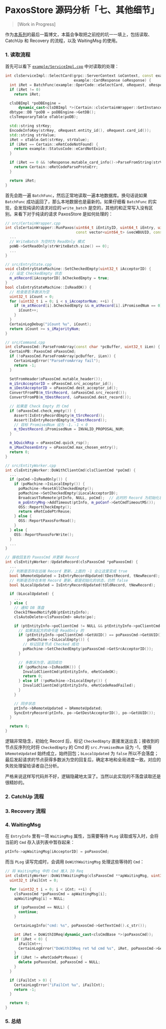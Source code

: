 # PaxosStore 源码分析「七、其他细节」

>  [Work in Progress]

作为[本系列](/#/Paxos)的最后一篇博文，本篇会争取把之前挖的坑一一填上，包括读取、CatchUp 和 Recovery 的流程，以及 WaitingMsg 的使用。

### 1. 读取流程

首先可以看下 [`example/ServiceImpl.cpp`](https://github.com/Tencent/paxosstore/blob/master/certain/example/ServiceImpl.cpp#35) 中对读取的处理：

```c++
int clsServiceImpl::SelectCard(grpc::ServerContext &oContext, const example::CardRequest &oRequest,
                               example::CardResponse &oResponse) {
  int iRet = BatchFunc(example::OperCode::eSelectCard, oRequest, oResponse);
  if (iRet != 0)
    return iRet;

  clsDBImpl *poDBEngine =
      dynamic_cast<clsDBImpl *>(Certain::clsCertainWrapper::GetInstance()->GetDBEngine());
  dbtype::DB *poDB = poDBEngine->GetDB();
  clsTemporaryTable oTable(poDB);

  std::string strKey;
  EncodeInfoKey(strKey, oRequest.entity_id(), oRequest.card_id());
  std::string strValue;
  iRet = oTable.Get(strKey, strValue);
  if (iRet == Certain::eRetCodeNotFound) {
    return example::StatusCode::eCardNotExist;
  }

  if (iRet == 0 && !oResponse.mutable_card_info()->ParseFromString(strValue)) {
    return Certain::eRetCodeParseProtoErr;
  }

  return iRet;
}
```

首先会跑一遍 `BatchFunc`，然后正常地读取一遍本地数据库。换句话说如果 `BatchFunc` 成功返回了，那么本地数据也是最新的。如果仔细看 `BatchFunc` 的实现，会发现纯读的请求对应的 `write_batch` 是空的，其他的和正常写入没有区别。来看下对于纯读的请求 PaxosStore 是如何处理的：

```c++
// src/CertainWrapper.cpp
int clsCertainWrapper::RunPaxos(uint64_t iEntityID, uint64_t iEntry, uint16_t hSubCmdID,
                                const vector<uint64_t> &vecWBUUID, const string &strWriteBatch) {
  ...
  // WriteBatch 为空时为 ReadOnly 模式
  poWB->SetReadOnly(strWriteBatch.size() == 0);
  ...
}

// src/EntryState.cpp
void clsEntryStateMachine::SetCheckedEmpty(uint32_t iAcceptorID) {
  // 设定 CheckedEmpty 状态
  m_atRecord[iAcceptorID].bCheckedEmpty = true;
}
bool clsEntryStateMachine::IsReadOK() {
  // 检查是否多数派为空
  uint32_t iCount = 0;
  for (uint32_t i = 0; i < s_iAcceptorNum; ++i) {
    if (m_atRecord[i].bCheckedEmpty && m_atRecord[i].iPromisedNum == 0) {
      iCount++;
    }
  }
  CertainLogDebug("iCount %u", iCount);
  return iCount >= s_iMajorityNum;
}

// src/Command.cpp
int clsPaxosCmd::ParseFromArray(const char *pcBuffer, uint32_t iLen) {
  CertainPB::PaxosCmd oPaxosCmd;
  if (!oPaxosCmd.ParseFromArray(pcBuffer, iLen)) {
    CertainLogError("ParseFromArray fail");
    return -1;
  }

  SetFromHeader(oPaxosCmd.mutable_header());
  m_iSrcAcceptorID = oPaxosCmd.src_acceptor_id();
  m_iDestAcceptorID = oPaxosCmd.dest_acceptor_id();
  ConvertFromPB(m_tSrcRecord, &oPaxosCmd.src_record());
  ConvertFromPB(m_tDestRecord, &oPaxosCmd.dest_record());

  // 如果是 Check Empty 的 Cmd
  if (oPaxosCmd.check_empty()) {
    Assert(IsEntryRecordEmpty(m_tSrcRecord));
    Assert(IsEntryRecordEmpty(m_tDestRecord));
    // 目标 PromisedNum 设为 -1，-1 < 0
    m_tDestRecord.iPromisedNum = INVALID_PROPOSAL_NUM;
  }

  m_bQuickRsp = oPaxosCmd.quick_rsp();
  m_iMaxChosenEntry = oPaxosCmd.max_chosen_entry();
  return 0;
}

// src/EntityWorker.cpp
int clsEntityWorker::DoWithClientCmd(clsClientCmd *poCmd) {
  ...
  if (poCmd->IsReadOnly()) {
    if (poMachine->IsLocalEmpty()) {
      poMachine->ResetAllCheckedEmpty();
      poMachine->SetCheckedEmpty(iLocalAcceptorID);
      BroadcastToRemote(ptInfo, NULL, poCmd);  // 此时的 Record 为初始化状态
      m_poEntryMng->AddTimeout(ptInfo, m_poConf->GetCmdTimeoutMS());
      OSS::ReportCheckEmpty();
      return eRetCodePtrReuse;
    } else {
      OSS::ReportPaxosForRead();
    }
  } else {
    OSS::ReportPaxosForWrite();
  }
  ...
}

// 接收回复的 PaxosCmd 并更新 Record
int clsEntityWorker::UpdateRecord(clsPaxosCmd *poPaxosCmd) {
  ...
  // 判断是否存在远端 Record 更新，上面的 -1 会让这里变成 true
  bool bRemoteUpdated = IsEntryRecordUpdated(tDestRecord, tNewRecord);
  // 判断是否存在本地 Record 更新，都是初始化的状态，仍然 false
  bool bLocalUpdated = IsEntryRecordUpdated(tOldRecord, tNewRecord);

  if (bLocalUpdated) {
    ...
  } else {
    // 通知 DB 落盘
    CheckIfNeedNotifyDB(ptEntityInfo);
    clsAutoDelete<clsPaxosCmd> oAuto(po);

    if (ptEntityInfo->poClientCmd != NULL && ptEntityInfo->poClientCmd->IsReadOnly()) {
      // 如果发起方的命令是 ReadOnly 的
      if (ptEntityInfo->poClientCmd->GetUUID() == poPaxosCmd->GetUUID() &&
          poMachine->IsLocalEmpty()) {
        // 标记回复节点 Checked 成功
        poMachine->SetCheckedEmpty(poPaxosCmd->GetSrcAcceptorID());
      }

      // 多数派为空，返回成功
      if (poMachine->IsReadOK()) {
        InvalidClientCmd(ptEntityInfo, eRetCodeOK);
        return 0;
      } else if (!poMachine->IsLocalEmpty()) {
        InvalidClientCmd(ptEntityInfo, eRetCodeReadFailed);
      }
    }

    // 同步状态
    ptInfo->bRemoteUpdated = bRemoteUpdated;
    SyncEntryRecord(ptInfo, po->GetDestAcceptorID(), po->GetUUID());
  }

  return 0;
}
```

逻辑非常隐含，初始化 Record 后，标记 `CheckedEmpty` 直接发送出去；接收到的节点反序列化时将 `CheckedEmpty` 的 Cmd 的 `src.PromisedNum` 设为 -1，使得 `bRemoteUpdated` 始终成立，始终回包；`bLocalUpdated` 为 `false` 所以不会落盘；最后发起请求的节点获得多数派为空的回复后，确定本地和全局进度一致。对应的失败处理留给读者自己分析。

严格来说这样写代码并不好，逻辑隐藏地太深了。当然以此实现的不落盘读取还是很精妙的。

### 2. CatchUp 流程

### 3. Recovery 流程

### 4. WaitingMsg

在 `EntryInfo` 里有一项 `WaitingMsg` 属性，当需要等待 `PLog` 读取或写入时，会将当前的 `Cmd` 存入该列表中暂存起来：

```c++
ptInfo->apWaitingMsg[iAcceptorID] = poPaxosCmd;
```

而当 `PLog` 读写完成时，会调用 `DoWithWaitingMsg` 处理这些等待的 `Cmd`：

```c++
// 将 WaitingMsg 中的 Cmd 推入 IO Req
int clsEntityWorker::DoWithWaitingMsg(clsPaxosCmd **apWaitingMsg, uint32_t iCnt) {
  uint32_t iFailCnt = 0;

  for (uint32_t i = 0; i < iCnt; ++i) {
    clsPaxosCmd *poPaxosCmd = apWaitingMsg[i];
    apWaitingMsg[i] = NULL;

    if (poPaxosCmd == NULL) {
      continue;
    }

    CertainLogInfo("cmd: %s", poPaxosCmd->GetTextCmd().c_str());

    int iRet = DoWithIOReq(dynamic_cast<clsCmdBase *>(poPaxosCmd));
    if (iRet < 0) {
      iFailCnt++;
      CertainLogError("DoWithIOReq ret %d cmd %s", iRet, poPaxosCmd->GetTextCmd().c_str());
    }
    if (iRet != eRetCodePtrReuse) {
      delete poPaxosCmd, poPaxosCmd = NULL;
    }
  }

  if (iFailCnt > 0) {
    CertainLogError("iFailCnt %u", iFailCnt);
    return -1;
  }

  return 0;
}
```

### 5. 总结

